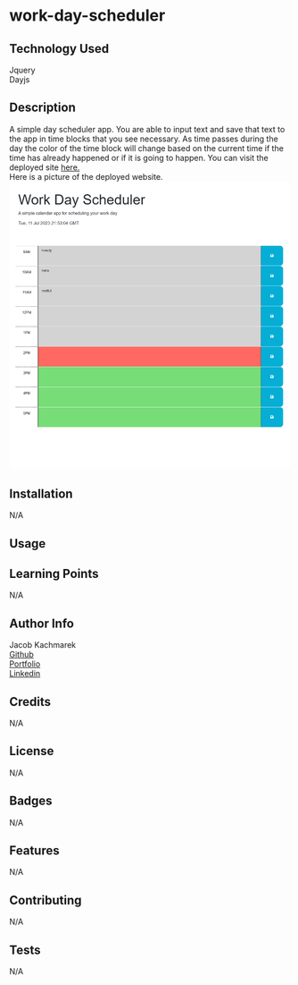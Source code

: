 # work-day-scheduler

## Technology Used 
Jquery <br>
Dayjs
  
## Description 
A simple day scheduler app. You are able to input text and save that text to the app in time blocks that you see necessary. As time passes during the day the color of the time block will change based on the current time if the time has already happened or if it is going to happen. You can visit the deployed site [here.](https://jacob-kachmarek.github.io/work-day-scheduler/)<br> Here is a picture of the deployed website.<br>![Picture of website](./Assets/Work%20Day%20scheduler%202023-07-11%20145650.png)

## Installation
N/A 

## Usage 


## Learning Points 
N/A

## Author Info
Jacob Kachmarek
<br>[Github](https://github.com/jacob-kachmarek)
<br>[Portfolio](https://jacob-kachmarek.github.io/jacob-kachmarek-portfolio/)
<br>[Linkedin](https://www.linkedin.com/in/jacob-kachmarek/)

## Credits
N/A

## License
N/A

## Badges
N/A

## Features
N/A

## Contributing
N/A

## Tests
N/A